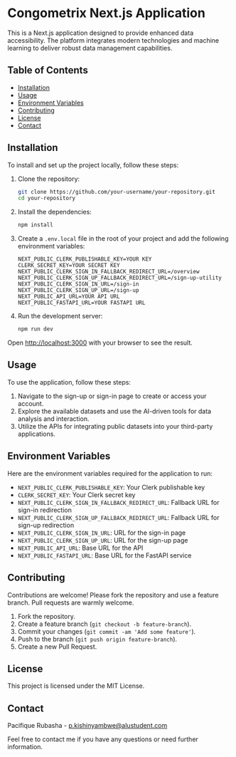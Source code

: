 # Congometrix Next.js Application

This is a Next.js application designed to provide enhanced data accessibility. The platform integrates modern technologies and machine learning to deliver robust data management capabilities.

## Table of Contents

- [Installation](#installation)
- [Usage](#usage)
- [Environment Variables](#environment-variables)
- [Contributing](#contributing)
- [License](#license)
- [Contact](#contact)

## Installation

To install and set up the project locally, follow these steps:

1. Clone the repository:
    ```bash
    git clone https://github.com/your-username/your-repository.git
    cd your-repository
    ```

2. Install the dependencies:
    ```bash
    npm install
    ```

3. Create a `.env.local` file in the root of your project and add the following environment variables:

    ```env
    NEXT_PUBLIC_CLERK_PUBLISHABLE_KEY=YOUR KEY
    CLERK_SECRET_KEY=YOUR SECRET KEY
    NEXT_PUBLIC_CLERK_SIGN_IN_FALLBACK_REDIRECT_URL=/overview
    NEXT_PUBLIC_CLERK_SIGN_UP_FALLBACK_REDIRECT_URL=/sign-up-utility
    NEXT_PUBLIC_CLERK_SIGN_IN_URL=/sign-in
    NEXT_PUBLIC_CLERK_SIGN_UP_URL=/sign-up
    NEXT_PUBLIC_API_URL=YOUR API URL
    NEXT_PUBLIC_FASTAPI_URL=YOUR FASTAPI URL
    ```

4. Run the development server:
    ```bash
    npm run dev
    ```

Open [http://localhost:3000](http://localhost:3000) with your browser to see the result.

## Usage

To use the application, follow these steps:

1. Navigate to the sign-up or sign-in page to create or access your account.
2. Explore the available datasets and use the AI-driven tools for data analysis and interaction.
3. Utilize the APIs for integrating public datasets into your third-party applications.

## Environment Variables

Here are the environment variables required for the application to run:

- `NEXT_PUBLIC_CLERK_PUBLISHABLE_KEY`: Your Clerk publishable key
- `CLERK_SECRET_KEY`: Your Clerk secret key
- `NEXT_PUBLIC_CLERK_SIGN_IN_FALLBACK_REDIRECT_URL`: Fallback URL for sign-in redirection
- `NEXT_PUBLIC_CLERK_SIGN_UP_FALLBACK_REDIRECT_URL`: Fallback URL for sign-up redirection
- `NEXT_PUBLIC_CLERK_SIGN_IN_URL`: URL for the sign-in page
- `NEXT_PUBLIC_CLERK_SIGN_UP_URL`: URL for the sign-up page
- `NEXT_PUBLIC_API_URL`: Base URL for the API
- `NEXT_PUBLIC_FASTAPI_URL`: Base URL for the FastAPI service

## Contributing

Contributions are welcome! Please fork the repository and use a feature branch. Pull requests are warmly welcome.

1. Fork the repository.
2. Create a feature branch (`git checkout -b feature-branch`).
3. Commit your changes (`git commit -am 'Add some feature'`).
4. Push to the branch (`git push origin feature-branch`).
5. Create a new Pull Request.

## License

This project is licensed under the MIT License.

## Contact

Pacifique Rubasha - [p.kishinyambwe@alustudent.com](mailto:p.kishinyambwe@alustudent.com)

Feel free to contact me if you have any questions or need further information.
